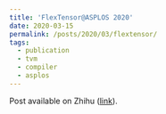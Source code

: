 ```yaml
---
title: 'FlexTensor@ASPLOS 2020'
date: 2020-03-15
permalink: /posts/2020/03/flextensor/
tags:
  - publication
  - tvm
  - compiler
  - asplos
---
```


Post available on Zhihu ([link](https://zhuanlan.zhihu.com/p/113340891)).